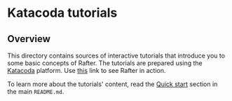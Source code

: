 # Katacoda tutorials

## Overview

This directory contains sources of interactive tutorials that introduce you to some basic concepts of Rafter. The tutorials are prepared using the [Katacoda](https://katacoda.com/) platform. Use [this](https://katacoda.com/rafter/scenarios/rafter) link to see Rafter in action.

To learn more about the tutorials' content, read the [Quick start](/README.md#quick-start) section in the main `README.md`.
